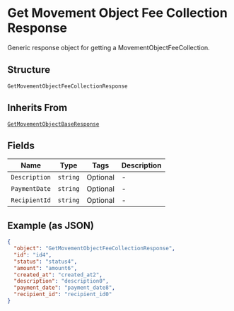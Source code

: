 
# Get Movement Object Fee Collection Response

Generic response object for getting a MovementObjectFeeCollection.

## Structure

`GetMovementObjectFeeCollectionResponse`

## Inherits From

[`GetMovementObjectBaseResponse`](../../doc/models/get-movement-object-base-response.md)

## Fields

| Name | Type | Tags | Description |
|  --- | --- | --- | --- |
| `Description` | `string` | Optional | - |
| `PaymentDate` | `string` | Optional | - |
| `RecipientId` | `string` | Optional | - |

## Example (as JSON)

```json
{
  "object": "GetMovementObjectFeeCollectionResponse",
  "id": "id4",
  "status": "status4",
  "amount": "amount6",
  "created_at": "created_at2",
  "description": "description0",
  "payment_date": "payment_date8",
  "recipient_id": "recipient_id0"
}
```

